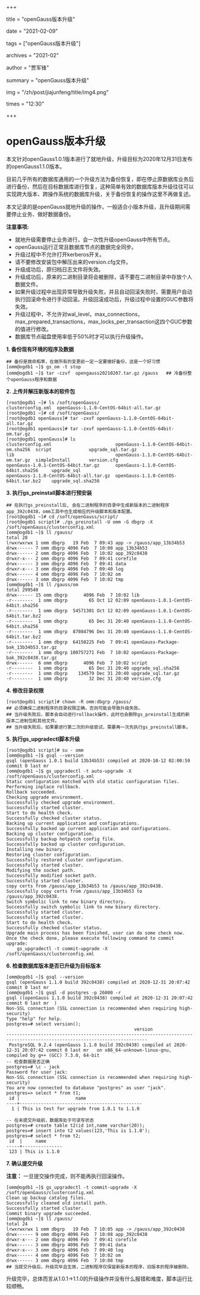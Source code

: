 +++

title = "openGauss版本升级" 

date = "2021-02-09" 

tags = ["openGauss版本升级"] 

archives = "2021-02" 

author = "贾军锋" 

summary = "openGauss版本升级"

img = "/zh/post/jiajunfeng/title/img4.png" 

times = "12:30"

+++

# openGauss版本升级<a name="ZH-CN_TOPIC_0000001116221615"></a>

本文针对openGauss1.0.1版本进行了就地升级，升级目标为2020年12月31日发布的openGauss1.1.0版本。

目前几乎所有的数据库通用的一个升级方法为备份恢复，即在停止原数据库业务后进行备份，然后在目标数据库进行恢复，这种简单有效的数据库版本升级往往可以实现跨大版本、跨操作系统的数据库升级，关于备份恢复的操作这里不再做复述。

本文记录的是openGauss就地升级的操作，一般适合小版本升级，且升级期间需要停止业务、做好数据备份。

**注意事项:**

-   就地升级需要停止业务进行，会一次性升级openGauss中所有节点。
-   openGauss运行正常且数据库节点的数据完全同步。
-   升级过程中不允许打开kerberos开关。
-   请不要修改安装包中解压出来的version.cfg文件。
-   升级成功后，原归档日志文件将失效。
-   升级成功后，原来的二进制目录将会被删除，请不要在二进制目录中存放个人数据文件。
-   如果升级过程中出现异常导致升级失败，并且自动回滚失败时，需要用户自动执行回滚命令进行手动回滚。升级回滚成功后，升级过程中设置的GUC参数将失效。
-   升级过程中，不允许对wal\_level，max\_connections，max\_prepared\_transactions，max\_locks\_per\_transaction这四个GUC参数的值进行修改。
-   数据库节点磁盘使用率低于50%时才可以执行升级操作。

**1. 备份现有环境的程序及数据**

```
## 备份是救命稻草，在做所有的变更前一定一定要做好备份，这是一个好习惯
[omm@ogdb1 ~]$ gs_om -t stop
[omm@ogdb1 ~]$ tar -czvf  opengauss20210207.tar.gz /gauss   ## 冷备份整个openGauss程序和数据
```

**2. 上传并解压新版本的软件包**

```
[root@ogdb1 ~]# ls /soft/openGauss/
clusterconfig.xml  openGauss-1.1.0-CentOS-64bit-all.tar.gz
[root@ogdb1 ~]# cd /soft/openGauss/
[root@ogdb1 openGauss]# tar -zxvf openGauss-1.1.0-CentOS-64bit-all.tar.gz
[root@ogdb1 openGauss]# tar -zxvf openGauss-1.1.0-CentOS-64bit-om.tar.gz
[root@ogdb1 openGauss]# ls
clusterconfig.xml                        openGauss-1.1.0-CentOS-64bit-om.sha256  script              upgrade_sql.tar.gz
lib                                      openGauss-1.1.0-CentOS-64bit-om.tar.gz  simpleInstall       version.cfg
openGauss-1.0.1-CentOS-64bit.tar.gz      openGauss-1.1.0-CentOS-64bit.sha256     upgrade_sql
openGauss-1.1.0-CentOS-64bit-all.tar.gz  openGauss-1.1.0-CentOS-64bit.tar.bz2    upgrade_sql.sha256
```

**3. 执行gs\_preinstall脚本进行预安装**

```
## 在执行gs_preinstall后, 会在二进制程序的目录中生成新版本的二进制程序app_392c0438，omm工具中也生成相应的升级脚本和版本配置。
[root@ogdb1 ~]# cd /soft/openGauss/script/
[root@ogdb1 script]# ./gs_preinstall -U omm -G dbgrp -X /soft/openGauss/clusterconfig.xml
[omm@ogdb1 ~]$ ll /gauss/
total 28
lrwxrwxrwx 1 omm dbgrp   19 Feb  7 09:43 app -> /gauss/app_13b34b53
drwx------ 7 omm dbgrp 4096 Feb  7 10:00 app_13b34b53
drwx------ 2 omm dbgrp 4096 Feb  7 10:02 app_392c0438
drwxr-x--- 2 omm dbgrp 4096 Feb  7 09:41 corefile
drwx------ 3 omm dbgrp 4096 Feb  7 09:41 data
drwxr-x--- 3 omm dbgrp 4096 Feb  7 09:40 log
drwx------ 4 omm dbgrp 4096 Feb  7 10:02 om
drwx------ 3 omm dbgrp 4096 Feb  7 10:02 tmp
[omm@ogdb1 ~]$ ll /gauss/om
total 299540
drwx------ 15 omm dbgrp      4096 Feb  7 10:02 lib
-r--------  1 omm dbgrp        65 Oct 12 02:09 openGauss-1.0.1-CentOS-64bit.sha256
-r--------  1 omm dbgrp  54571301 Oct 12 02:09 openGauss-1.0.1-CentOS-64bit.tar.bz2
-r--------  1 omm dbgrp        65 Dec 31 20:40 openGauss-1.1.0-CentOS-64bit.sha256
-r--------  1 omm dbgrp  87084796 Dec 31 20:40 openGauss-1.1.0-CentOS-64bit.tar.bz2
-r--------  1 omm dbgrp  64150225 Feb  7 09:41 openGauss-Package-bak_13b34b53.tar.gz
-r--------  1 omm dbgrp 100757271 Feb  7 10:02 openGauss-Package-bak_392c0438.tar.gz
drwx------  6 omm dbgrp      4096 Feb  7 10:02 script
-r--------  1 omm dbgrp        65 Dec 31 20:40 upgrade_sql.sha256
-r--------  1 omm dbgrp    134579 Dec 31 20:40 upgrade_sql.tar.gz
-r--------  1 omm dbgrp        32 Dec 31 20:40 version.cfg
```

**4. 修改目录权限**

```
[root@ogdb1 script]# chown -R omm:dbgrp /gauss/      
## 必须确保二进制程序的目录权限正确，否则可能会导致升级失败。
## 当升级失败后，脚本会自动进行rollback操作，此时也会删除gs_preinstall生成的新版本二进制包和其他文件。
## 当升级失败后，如果要进行第二次的升级尝试，需要再一次先执行gs_preinstall脚本。
```

**5. 执行gs\_upgradectl脚本升级**

```
[root@ogdb1 script]# su - omm
[omm@ogdb1 ~]$ gsql --version
gsql (openGauss 1.0.1 build 13b34b53) compiled at 2020-10-12 02:00:59 commit 0 last mr
[omm@ogdb1 ~]$ gs_upgradectl -t auto-upgrade -X /soft/openGauss/clusterconfig.xml
Static configuration matched with old static configuration files.
Performing inplace rollback.
Rollback succeeded.
Checking upgrade environment.
Successfully checked upgrade environment.
Successfully started cluster.
Start to do health check.
Successfully checked cluster status.
Backing up current application and configurations.
Successfully backed up current application and configurations.
Backing up cluster configuration.
Successfully backup hotpatch config file.
Successfully backed up cluster configuration.
Installing new binary.
Restoring cluster configuration.
Successfully restored cluster configuration.
Successfully started cluster.
Modifying the socket path.
Successfully modified socket path.
Successfully started cluster.
copy certs from /gauss/app_13b34b53 to /gauss/app_392c0438.
Successfully copy certs from /gauss/app_13b34b53 to /gauss/app_392c0438.
Switch symbolic link to new binary directory.
Successfully switch symbolic link to new binary directory.
Successfully started cluster.
Successfully started cluster.
Start to do health check.
Successfully checked cluster status.
Upgrade main process has been finished, user can do some check now.
Once the check done, please execute following command to commit upgrade:
    gs_upgradectl -t commit-upgrade -X /soft/openGauss/clusterconfig.xml
```

**6. 检查数据库版本是否已升级为目标版本**

```
[omm@ogdb1 ~]$ gsql --version
gsql (openGauss 1.1.0 build 392c0438) compiled at 2020-12-31 20:07:42 commit 0 last mr
[omm@ogdb1 ~]$ gsql -d postgres -p 26000 -r
gsql ((openGauss 1.1.0 build 392c0438) compiled at 2020-12-31 20:07:42 commit 0 last mr  )
Non-SSL connection (SSL connection is recommended when requiring high-security)
Type "help" for help.
postgres=# select version();
                                                version
---------------------------------------------------------------------------------------------------------------------------
 PostgreSQL 9.2.4 (openGauss 1.1.0 build 392c0438) compiled at 2020-12-31 20:07:42 commit 0 last mr   on x86_64-unknown-linux-gnu, compiled by g++ (GCC) 7.3.0, 64-bit
-- 检查数据是否正确
postgres=# \c - jack
Password for user jack:
Non-SSL connection (SSL connection is recommended when requiring high-security)
You are now connected to database "postgres" as user "jack".
postgres=> select * from t1;
 id |                     name
----+----------------------------------------------
  1 | This is test for upgrade from 1.0.1 to 1.1.0

-- 在未提交升级前，数据库处于可读写状态
postgres=# create table t2(id int,name varchar(20));
postgres=# insert into t2 values(123,'This is 1.1.0');
postgres=# select * from t2;
 id  |     name
-----+---------------
 123 | This is 1.1.0
```

**7. 确认提交升级**

**注意：**  一旦提交操作完成，则不能再执行回滚操作。

```
[omm@ogdb1 ~]$ gs_upgradectl -t commit-upgrade -X /soft/openGauss/clusterconfig.xml
Clean up backup catalog files.
Successfully cleaned old install path.
Successfully started cluster.
Commit binary upgrade succeeded.
[omm@ogdb1 ~]$ ll /gauss/
total 24
lrwxrwxrwx 1 omm dbgrp   19 Feb  7 10:05 app -> /gauss/app_392c0438
drwx------ 9 omm dbgrp 4096 Feb  7 10:08 app_392c0438
drwxr-x--- 2 omm dbgrp 4096 Feb  7 09:41 corefile
drwx------ 3 omm dbgrp 4096 Feb  7 09:41 data
drwxr-x--- 3 omm dbgrp 4096 Feb  7 09:40 log
drwx------ 4 omm dbgrp 4096 Feb  7 10:02 om
drwx------ 3 omm dbgrp 4096 Feb  7 10:08 tmp
## 当提交升级后，升级完毕且生效，二进制程序仅保留新版本的程序，旧版本的程序被删除。
```

升级完毕，总体而言从1.0.1-\>1.1.0的升级操作并没有什么报错和难度，脚本运行比较顺畅。

